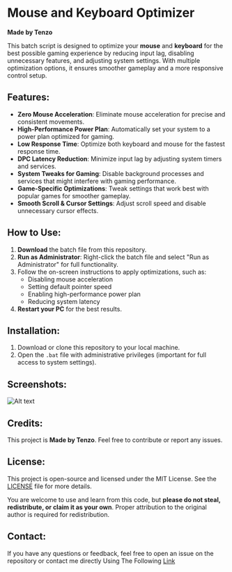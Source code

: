 # Mouse and Keyboard Optimizer

**Made by Tenzo**

This batch script is designed to optimize your **mouse** and **keyboard** for the best possible gaming experience by reducing input lag, disabling unnecessary features, and adjusting system settings. With multiple optimization options, it ensures smoother gameplay and a more responsive control setup.

## Features:
- **Zero Mouse Acceleration**: Eliminate mouse acceleration for precise and consistent movements.
- **High-Performance Power Plan**: Automatically set your system to a power plan optimized for gaming.
- **Low Response Time**: Optimize both keyboard and mouse for the fastest response time.
- **DPC Latency Reduction**: Minimize input lag by adjusting system timers and services.
- **System Tweaks for Gaming**: Disable background processes and services that might interfere with gaming performance.
- **Game-Specific Optimizations**: Tweak settings that work best with popular games for smoother gameplay.
- **Smooth Scroll & Cursor Settings**: Adjust scroll speed and disable unnecessary cursor effects.

## How to Use:
1. **Download** the batch file from this repository.
2. **Run as Administrator**: Right-click the batch file and select "Run as Administrator" for full functionality.
3. Follow the on-screen instructions to apply optimizations, such as:
   - Disabling mouse acceleration
   - Setting default pointer speed
   - Enabling high-performance power plan
   - Reducing system latency
4. **Restart your PC** for the best results.

## Installation:
1. Download or clone this repository to your local machine.
2. Open the `.bat` file with administrative privileges (important for full access to system settings).

## Screenshots:

![Alt text](https://files.catbox.moe/8kk25s.PNG)
## Credits:
This project is **Made by Tenzo**. Feel free to contribute or report any issues.

## License:
This project is open-source and licensed under the MIT License. See the [LICENSE](LICENSE) file for more details.  

You are welcome to use and learn from this code, but **please do not steal, redistribute, or claim it as your own**. Proper attribution to the original author is required for redistribution.

## Contact:
If you have any questions or feedback, feel free to open an issue on the repository or contact me directly Using The Following [Link](https://bit.ly/TenzoWeb)

